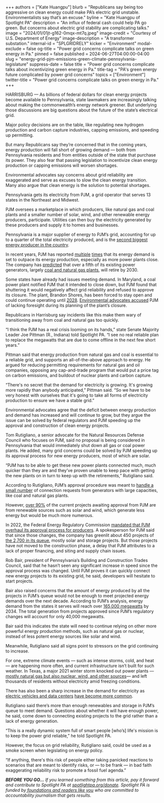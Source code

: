 +++
authors = ["Kate Huangpu"]
blurb = "Republicans say being too aggressive on clean energy could make PA’s electric grid unstable. Environmentalists say that’s an excuse."
byline = "Kate Huangpu of Spotlight PA"
description = "An influx of federal cash could help PA go green. But concerns about electric grid stability are complicating talks."
image = "2024/01/01jt-g162-0mqx-mt7q.jpeg"
image-credit = "Courtesy of U.S. Department of Energy"
image-description = "A transformer substation."
internal-id = "​​SPLGRIDRELY"
kicker = "Environment"
modal-exclude = false
og-title = "Power grid concerns complicate talks on green energy in Pa."
pinned = false
published = 2024-06-27T04:00:00-04:00
slug = "energy-grid-pjm-emissions-green-climate-pennsylvania-legislature"
suppress-date = false
title = "Power grid concerns complicate talks about incentivizing green energy in Pa."
title-tag = "PA's green energy future complicated by power grid concerns"
topics = ["Environment"]
twitter-title = "Power grid concerns complicate talks on green energy in Pa."
+++

HARRISBURG —&nbsp;As billions of federal dollars for clean energy projects become available to Pennsylvania, state lawmakers are increasingly talking about making the commonwealth’s energy network greener. But underlying those discussions are big questions about the future of the state’s electrical grid.

Major policy decisions are on the table, like regulating new hydrogen production and carbon capture industries, capping emissions, and speeding up permitting.

But many Republicans say they’re concerned that in the coming years, energy production will fall short of growing demand — both from Pennsylvania residents and from entities outside of the state that purchase its power. They also fear that passing legislation to incentivize clean energy production or capping emissions will worsen shortages.

Environmental advocates say concerns about grid reliability are exaggerated and serve as excuses to slow the clean energy transition. Many also argue that clean energy is the solution to potential shortages.

<script src="https://www.spotlightpa.org/embed.js" async></script><div data-spl-embed-version="1" data-spl-src="https://www.spotlightpa.org/embeds/newsletter/"></div>

Pennsylvania gets its electricity from PJM, a grid operator that serves 13 states in the Northeast and Midwest.

PJM oversees a marketplace in which producers, like natural gas and coal plants and a smaller number of solar, wind, and other renewable energy producers, participate. Utilities can then buy the electricity generated by these producers and supply it to homes and businesses.

Pennsylvania is a major supplier of energy to PJM’s grid, accounting for up to a quarter of the total electricity produced, and is the <a href="https://www.eia.gov/state/rankings/?sid=PA#series/51">second biggest energy producer in the country</a>.

In recent years, PJM has reported <a href="https://www.pjm.com/-/media/library/reports-notices/special-reports/2021/20210311-reliability-in-pjm-today-and-tomorrow.ashx">multiple</a> <a href="https://www.pjm.com/-/media/library/reports-notices/special-reports/2023/energy-transition-in-pjm-resource-retirements-replacements-and-risks.ashx">times</a> that its energy demand is set to outpace its energy production, especially as more power plants close. The company has <a href="https://insidelines.pjm.com/pjm-details-resource-retirements-replacements-and-risks/">predicted</a> that over a fifth of its existing power generators, largely <a href="https://www.pjm.com/-/media/library/reports-notices/special-reports/2023/energy-transition-in-pjm-resource-retirements-replacements-and-risks.ashx">coal and natural gas plants</a>, will retire by 2030.

Some states have already had issues meeting demand. In Maryland, a coal power plant notified PJM that it intended to close down, but PJM found that shuttering it would negatively affect grid reliability and refused to approve its closure. The plant, Brandon Shores, has been forced to stay open and could continue operating until <a href="https://www.canarymedia.com/articles/fossil-fuels/zombie-coal-plants-could-threaten-the-us-energy-transition">2028</a>. <a href="https://www.sierraclub.org/articles/2024/02/pjm-thwarts-maryland-s-coal-free-ambitions-while-costing-marylanders-millions">Environmental advocates accused</a> PJM of lacking foresight during its planning of the plant’s closure.

Republicans in Harrisburg say incidents like this make them wary of transitioning away from coal and natural gas too quickly.

“I think the PJM has a real crisis looming on its hands,” state Senate Majority Leader Joe Pittman (R., Indiana) told Spotlight PA. “I see no real reliable plan to replace the megawatts that are due to come offline in the next few short years.”

Pittman said that energy production from natural gas and coal is essential to a reliable grid, and supports an all-of-the-above approach to energy. He argued for reducing permitting requirements for natural gas and oil companies, opposing any cap-and-trade program that would put a price tag on carbon emissions, and buildout of nuclear plants and carbon capture.

“There&#39;s no secret that the demand for electricity is growing. It&#39;s growing more rapidly than anybody anticipated,” Pittman said. “So we have to be very honest with ourselves that it&#39;s going to take all forms of electricity production to ensure we have a stable grid.”

Environmental advocates agree that the deficit between energy production and demand has increased and will continue to grow, but they argue the issue can be solved by federal regulators and PJM speeding up the approval and construction of clean energy projects.

Tom Rutigliano, a senior advocate for the Natural Resources Defense Council who focuses on PJM, said no proposal is being considered in Pennsylvania that would immediately shut down all gas or coal power plants. He added, many grid concerns could be solved by PJM speeding up its approval process for new energy producers, most of which are solar.

“PJM has to be able to get these new power plants connected much, much quicker than they are and they’ve proven unable to keep pace with getting the new plants on in turn to keep up with the retirements,” Rutigliano said.

According to Rutigliano, PJM’s approval procedure was meant to <a href="https://insidelines.pjm.com/interconnection-reform-is-working-but-will-new-generation-actually-get-built/">handle a small number</a> of connection requests from generators with large capacities, like coal and natural gas plants.

However, <a href="https://insidelines.pjm.com/interconnection-reform-is-working-but-will-new-generation-actually-get-built/">over 90%</a> of the current projects awaiting approval from PJM are from renewable sources such as solar and wind, which generate less energy but would be much more numerous.

In 2022, the Federal Energy Regulatory Commission <a href="https://insidelines.pjm.com/ferc-approves-interconnection-process-reform-plan/">mandated that PJM overhaul its approval process for producers</a>. A spokesperson for PJM said that since those changes, the company has greenlit about 450 projects of <a href="https://www.utilitydive.com/news/pjm-interconnection-request-FERC-proposal/625544/">the 2,700 in its queue</a>, mostly solar and storage projects. But those projects have not moved to the construction phase, a delay that PJM attributes to a lack of proper financing, and siting and supply chain issues.

Rob Bair, president of Pennsylvania’s Building and Construction Trades Council, said that he hasn’t seen any significant increase in speed since the approval process was changed. Until PJM proves it can quickly connect new energy projects to its existing grid, he said, developers will hesitate to start projects.

Bair also raised concerns that the amount of energy produced by all the projects in PJM’s queue would not be enough to meet projected energy demands over the next decade. According to PJM’s analysis, energy demand from the states it serves will reach over <a href="https://www.pjm.com/-/media/library/reports-notices/special-reports/2023/energy-transition-in-pjm-resource-retirements-replacements-and-risks.ashx">165,000 megawatts</a> by 2034. The total generation from projects approved since PJM’s regulatory changes will account for only 40,000 megawatts.

Bair said this indicates the state will need to continue relying on other more powerful energy production methods, such as natural gas or nuclear, instead of less potent energy sources like solar and wind.

Meanwhile, Rutigliano said all signs point to stressors on the grid continuing to increase.

For one, extreme climate events — such as intense storms, cold, and heat — are happening more often, and current infrastructure isn’t built for such weather. In Texas, a major 2021 winter storm knocked out power plants — <a href="https://www.nytimes.com/interactive/2021/02/19/climate/texas-storm-power-generation-charts.html">mostly natural gas but also nuclear, wind, and other sources</a>— and left thousands of residents without electricity amid freezing conditions.

There has also been a sharp increase in the demand for electricity as <a href="https://www.washingtonpost.com/business/2024/03/07/ai-data-centers-power/">electric vehicles and data center</a><u>s</u> <a href="https://www.nytimes.com/interactive/2024/03/13/climate/electric-power-climate-change.html">have become more common</a>.

<script src="https://www.spotlightpa.org/embed.js" async></script><div data-spl-embed-version="1" data-spl-src="https://www.spotlightpa.org/embeds/donate/"></div>

Rutigliano said there’s more than enough renewables and storage in PJM’s queue to meet demand. Questions about whether it will have enough power, he said, come down to connecting existing projects to the grid rather than a lack of energy generation.

“This is a really dynamic system full of smart people \[who’s\] life&#39;s mission is to keep the power grid reliable,” he told Spotlight PA.

However, the focus on grid reliability, Rutigliano said, could be used as a smoke screen when legislating on energy policy.

“If anything, there&#39;s this risk of people either taking panicked reactions to scenarios that are meant to identify risks, or — to be frank — in bad faith exaggerating reliability risk to promote a fossil fuel agenda.”

<strong><em>BEFORE YOU GO…</em></strong><em> If you learned something from this article, pay it forward and contribute to Spotlight PA at </em><a href="https://www.spotlightpa.org/donate"><em>spotlightpa.org/donate</em></a><em>. Spotlight PA is funded by</em><a href="https://www.spotlightpa.org/support"><em> foundations and readers like you</em></a><em> who are committed to accountability journalism that gets results.</em>

